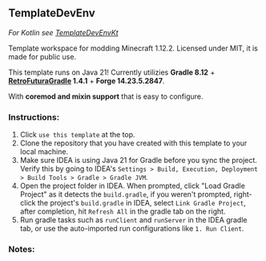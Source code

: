 ## TemplateDevEnv
_For Kotlin see [TemplateDevEnvKt](https://github.com/CleanroomMC/TemplateDevEnvKt)_

Template workspace for modding Minecraft 1.12.2. Licensed under MIT, it is made for public use.

This template runs on Java 21! Currently utilizies **Gradle 8.12** + **[RetroFuturaGradle](https://github.com/GTNewHorizons/RetroFuturaGradle) 1.4.1** + **Forge 14.23.5.2847**.

With **coremod and mixin support** that is easy to configure.

### Instructions:

1. Click `use this template` at the top.
2. Clone the repository that you have created with this template to your local machine.
3. Make sure IDEA is using Java 21 for Gradle before you sync the project. Verify this by going to IDEA's `Settings > Build, Execution, Deployment > Build Tools > Gradle > Gradle JVM`.
4. Open the project folder in IDEA. When prompted, click "Load Gradle Project" as it detects the `build.gradle`, if you weren't prompted, right-click the project's `build.gradle` in IDEA, select `Link Gradle Project`, after completion, hit `Refresh All` in the gradle tab on the right.
5. Run gradle tasks such as `runClient` and `runServer` in the IDEA gradle tab, or use the auto-imported run configurations like `1. Run Client`.

### Notes:
